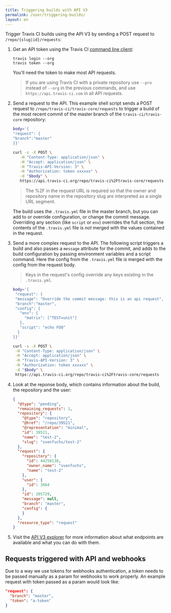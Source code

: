 ```yaml
---
title: Triggering builds with API V3
permalink: /user/triggering-builds/
layout: en
---
```


Trigger Travis CI builds using the API V3 by sending a POST request to `/repo/{slug|id}/requests`:

1. Get an API token using the Travis CI [command line client](https://github.com/travis-ci/travis.rb#readme):

   ```
   travis login --org
   travis token --org
   ```

   You'll need the token to make most API requests.

   > If you are using Travis CI with a private repository use `--pro` instead of
     `--org` in the previous commands, and use `https://api.travis-ci.com` in all API requests.

2. Send a request to the API. This example shell script sends a POST request to
   `/repo/travis-ci/travis-core/requests` to trigger a build of the most recent
   commit of the master branch of the `travis-ci/travis-core` repository:

   ```bash
   body='{
   "request": {
   "branch":"master"
   }}'

   curl -s -X POST \
      -H "Content-Type: application/json" \
      -H "Accept: application/json" \
      -H "Travis-API-Version: 3" \
      -H "Authorization: token xxxxxx" \
      -d "$body" \
      https://api.travis-ci.org/repo/travis-ci%2Ftravis-core/requests
   ```

   > The %2F in the request URL is required so that the owner and repository
     name in the repository slug are interpreted as a single URL segment.


   The build uses the `.travis.yml` file in the master branch, but you can add to
   or override configuration, or change the commit message. Overriding any section
   (like `script` or `env`) overrides the full section, the contents of the
   `.travis.yml` file is *not* merged with the values contained in the request.

3. Send a more complex request to the API. The following script triggers a build
   and also passes a `message` attribute for the commit, and adds to the build
   configuration by passing environment variables and a script command. Here the
   config from the `.travis.yml` file *is* merged with the config from the request body.

   > Keys in the request's config override any keys existing in the `.travis.yml`.

   ```bash
   body='{
    "request": {
    "message": "Override the commit message: this is an api request",
    "branch":"master",
    "config": {
      "env": {
        "matrix": ["TEST=unit"]
      },
      "script": "echo FOO"
     }
   }}'

   curl -s -X POST \
    -H "Content-Type: application/json" \
    -H "Accept: application/json" \
    -H "Travis-API-Version: 3" \
    -H "Authorization: token xxxxxx" \
    -d "$body" \
    https://api.travis-ci.org/repo/travis-ci%2Ftravis-core/requests
   ```

4. Look at the reponse body, which contains information about the build, the
   repository and the user:

   ```json
   {
     "@type": "pending",
     "remaining_requests": 1,
     "repository": {
       "@type": "repository",
       "@href": "/repo/39521",
       "@representation": "minimal",
       "id": 39521,
       "name": "test-2",
       "slug": "svenfuchs/test-2"
     },
     "request": {
       "repository": {
         "id": 44258138,
         "owner_name": "svenfuchs",
         "name": "test-2"
       },
       "user": {
         "id": 3664
       },
       "id": 205729,
       "message": null,
       "branch": "master",
       "config": {
       }
     },
     "resource_type": "request"
   }
   ```

5. Visit the [API V3 explorer](http://developer.travis-ci.com/) for more information
   about what endpoints are available and what you can do with them.

## Requests triggered with API and webhooks

Due to a way we use tokens for webhooks authentication, a token needs to be
passed manually as a param for webhooks to work properly. An example request
with token passed as a param would look like:

```json
"request": {
  "branch": "master",
  "token": "a-token"
}
```
